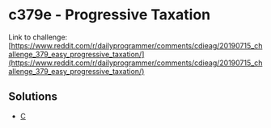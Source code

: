 # c379e - Progressive Taxation

Link to challenge: [https://www.reddit.com/r/dailyprogrammer/comments/cdieag/20190715_challenge_379_easy_progressive_taxation/](https://www.reddit.com/r/dailyprogrammer/comments/cdieag/20190715_challenge_379_easy_progressive_taxation/)

## Solutions

* [C](https://github.com/jimmynguyen/daily-programmer/blob/master/challenges/easy/c379e/c/)